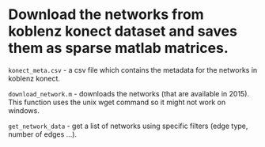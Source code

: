 Download the networks from koblenz konect dataset and saves them as sparse matlab matrices.
==========================================================================================

`konect_meta.csv` - a csv file which contains the metadata for the networks in koblenz konect.

`download_network.m` - downloads the networks (that are available in 2015). This function uses the unix wget command so it might not work on windows.

`get_network_data` - get a list of networks using specific filters (edge type, number of edges ...).
